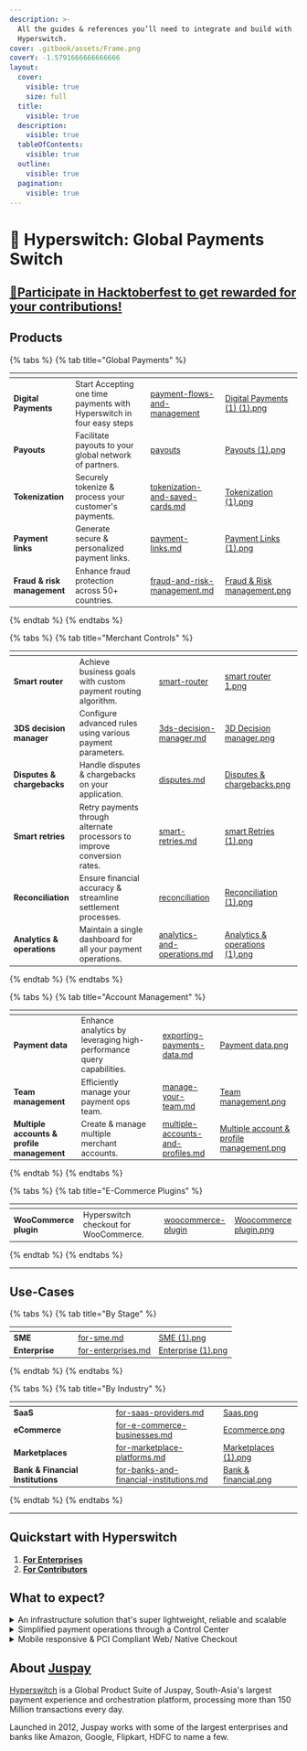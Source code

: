 ```yaml
---
description: >-
  All the guides & references you’ll need to integrate and build with
  Hyperswitch.
cover: .gitbook/assets/Frame.png
coverY: -1.5791666666666666
layout:
  cover:
    visible: true
    size: full
  title:
    visible: true
  description:
    visible: true
  tableOfContents:
    visible: true
  outline:
    visible: true
  pagination:
    visible: true
---
```


# 👋 Hyperswitch: Global Payments Switch

## [🚨Participate in Hacktoberfest to get rewarded for your contributions!](https://hyperswitch.io/hacktoberfest)

## Products

{% tabs %}
{% tab title="Global Payments" %}
<table data-view="cards"><thead><tr><th></th><th></th><th data-hidden></th><th data-hidden data-card-target data-type="content-ref"></th><th data-hidden data-card-cover data-type="files"></th></tr></thead><tbody><tr><td><strong>Digital Payments</strong> </td><td>Start Accepting one time payments with Hyperswitch in four easy steps</td><td></td><td><a href="features/payment-flows-and-management/">payment-flows-and-management</a></td><td><a href=".gitbook/assets/Digital Payments (1) (1).png">Digital Payments (1) (1).png</a></td></tr><tr><td><strong>Payouts</strong> </td><td>Facilitate payouts to your global network of partners.</td><td></td><td><a href="features/payment-flows-and-management/payouts/">payouts</a></td><td><a href=".gitbook/assets/Payouts (1).png">Payouts (1).png</a></td></tr><tr><td><strong>Tokenization</strong></td><td>Securely tokenize &#x26; process your customer's payments.</td><td></td><td><a href="features/payment-flows-and-management/tokenization-and-saved-cards.md">tokenization-and-saved-cards.md</a></td><td><a href=".gitbook/assets/Tokenization (1).png">Tokenization (1).png</a></td></tr><tr><td><strong>Payment links</strong> </td><td>Generate secure &#x26; personalized payment links.</td><td></td><td><a href="features/payment-flows-and-management/payment-links.md">payment-links.md</a></td><td><a href=".gitbook/assets/Payment Links (1).png">Payment Links (1).png</a></td></tr><tr><td><strong>Fraud &#x26; risk management</strong></td><td>Enhance fraud protection across 50+ countries.</td><td></td><td><a href="features/merchant-controls/fraud-and-risk-management.md">fraud-and-risk-management.md</a></td><td><a href=".gitbook/assets/Fraud &#x26; Risk management.png">Fraud &#x26; Risk management.png</a></td></tr></tbody></table>
{% endtab %}
{% endtabs %}

{% tabs %}
{% tab title="Merchant Controls" %}
<table data-view="cards"><thead><tr><th></th><th></th><th data-hidden></th><th data-hidden data-card-target data-type="content-ref"></th><th data-hidden data-card-cover data-type="files"></th></tr></thead><tbody><tr><td><strong>Smart router</strong></td><td>Achieve business goals with custom payment routing algorithm.</td><td></td><td><a href="features/merchant-controls/smart-router/">smart-router</a></td><td><a href=".gitbook/assets/smart router 1.png">smart router 1.png</a></td></tr><tr><td><strong>3DS decision manager</strong> </td><td>Configure advanced rules using various payment parameters.</td><td></td><td><a href="features/3ds-decision-manager.md">3ds-decision-manager.md</a></td><td><a href=".gitbook/assets/3D Decision manager.png">3D Decision manager.png</a></td></tr><tr><td><strong>Disputes &#x26; chargebacks</strong></td><td>Handle disputes &#x26; chargebacks on your application.</td><td></td><td><a href="features/merchant-controls/disputes.md">disputes.md</a></td><td><a href=".gitbook/assets/Disputes &#x26; chargebacks.png">Disputes &#x26; chargebacks.png</a></td></tr><tr><td><strong>Smart retries</strong> </td><td>Retry payments through alternate processors to improve conversion rates. </td><td></td><td><a href="features/merchant-controls/smart-retries.md">smart-retries.md</a></td><td><a href=".gitbook/assets/smart Retries (1).png">smart Retries (1).png</a></td></tr><tr><td><strong>Reconciliation</strong></td><td>Ensure financial accuracy &#x26; streamline settlement processes.</td><td></td><td><a href="features/merchant-controls/reconciliation/">reconciliation</a></td><td><a href=".gitbook/assets/Reconciliation (1).png">Reconciliation (1).png</a></td></tr><tr><td><strong>Analytics &#x26; operations</strong></td><td>Maintain a single dashboard for all your payment operations.</td><td></td><td><a href="features/merchant-controls/analytics-and-operations.md">analytics-and-operations.md</a></td><td><a href=".gitbook/assets/Analytics &#x26; operations (1).png">Analytics &#x26; operations (1).png</a></td></tr></tbody></table>
{% endtab %}
{% endtabs %}

{% tabs %}
{% tab title="Account Management" %}
<table data-view="cards"><thead><tr><th></th><th></th><th data-hidden></th><th data-hidden data-card-target data-type="content-ref"></th><th data-hidden data-card-cover data-type="files"></th></tr></thead><tbody><tr><td><strong>Payment data</strong></td><td>Enhance analytics by leveraging high-performance query capabilities.</td><td></td><td><a href="features/account-management/exporting-payments-data.md">exporting-payments-data.md</a></td><td><a href=".gitbook/assets/Payment data.png">Payment data.png</a></td></tr><tr><td><strong>Team management</strong></td><td>Efficiently manage your payment ops team.</td><td></td><td><a href="features/account-management/manage-your-team.md">manage-your-team.md</a></td><td><a href=".gitbook/assets/Team management.png">Team management.png</a></td></tr><tr><td><strong>Multiple accounts &#x26; profile management</strong> </td><td>Create &#x26; manage multiple merchant accounts.</td><td></td><td><a href="features/account-management/multiple-accounts-and-profiles.md">multiple-accounts-and-profiles.md</a></td><td><a href=".gitbook/assets/Multiple account &#x26; profile management.png">Multiple account &#x26; profile management.png</a></td></tr></tbody></table>
{% endtab %}
{% endtabs %}

{% tabs %}
{% tab title="E-Commerce Plugins" %}
<table data-view="cards"><thead><tr><th></th><th></th><th data-hidden></th><th data-hidden data-card-target data-type="content-ref"></th><th data-hidden data-card-cover data-type="files"></th></tr></thead><tbody><tr><td><strong>WooCommerce plugin</strong></td><td>Hyperswitch checkout for WooCommerce.</td><td></td><td><a href="features/e-commerce-platform-plugins/woocommerce-plugin/">woocommerce-plugin</a></td><td><a href=".gitbook/assets/Woocommerce plugin.png">Woocommerce plugin.png</a></td></tr></tbody></table>
{% endtab %}
{% endtabs %}

***

## Use-Cases

{% tabs %}
{% tab title="By Stage" %}
<table data-view="cards"><thead><tr><th></th><th data-hidden></th><th data-hidden></th><th data-hidden data-card-target data-type="content-ref"></th><th data-hidden data-card-cover data-type="files"></th></tr></thead><tbody><tr><td><strong>SME</strong></td><td></td><td></td><td><a href="about-hyperswitch/for-sme.md">for-sme.md</a></td><td><a href=".gitbook/assets/SME (1).png">SME (1).png</a></td></tr><tr><td><strong>Enterprise</strong></td><td></td><td></td><td><a href="about-hyperswitch/for-enterprises.md">for-enterprises.md</a></td><td><a href=".gitbook/assets/Enterprise (1).png">Enterprise (1).png</a></td></tr></tbody></table>
{% endtab %}
{% endtabs %}

{% tabs %}
{% tab title="By Industry" %}
<table data-view="cards"><thead><tr><th></th><th data-hidden></th><th data-hidden></th><th data-hidden data-card-target data-type="content-ref"></th><th data-hidden data-card-cover data-type="files"></th></tr></thead><tbody><tr><td><strong>SaaS</strong></td><td></td><td></td><td><a href="about-hyperswitch/for-saas-providers.md">for-saas-providers.md</a></td><td><a href=".gitbook/assets/Saas.png">Saas.png</a></td></tr><tr><td><strong>eCommerce</strong></td><td></td><td></td><td><a href="about-hyperswitch/for-e-commerce-businesses.md">for-e-commerce-businesses.md</a></td><td><a href=".gitbook/assets/Ecommerce.png">Ecommerce.png</a></td></tr><tr><td><strong>Marketplaces</strong></td><td></td><td></td><td><a href="about-hyperswitch/for-marketplace-platforms.md">for-marketplace-platforms.md</a></td><td><a href=".gitbook/assets/Marketplaces (1).png">Marketplaces (1).png</a></td></tr><tr><td><strong>Bank &#x26; Financial Institutions</strong></td><td></td><td></td><td><a href="about-hyperswitch/for-banks-and-financial-institutions.md">for-banks-and-financial-institutions.md</a></td><td><a href=".gitbook/assets/Bank &#x26; financial.png">Bank &#x26; financial.png</a></td></tr></tbody></table>
{% endtab %}
{% endtabs %}

***

## **Quickstart with Hyperswitch**

1. [**For Enterprises**](hyperswitch-cloud/quickstart/)&#x20;
2. [**For Contributors**](hyperswitch-open-source/overview.md)

## What to expect?

<details>

<summary>An infrastructure solution that's super lightweight, reliable and scalable</summary>

Hyperswitch is optimized for sub 25 ms application overhead and falls within 5% of the payment processor's latency. The application can absorb any shock resulting from unusual traffic spikes and uses a distributed key-value store for high frequency write operations

<img src=".gitbook/assets/latency.png" alt="" data-size="original">

</details>

<details>

<summary>Simplified payment operations through a Control Center</summary>

Hyperswitch provides a control center to handle all your payment operations like adding payment processors, managing payment routing and viewing analytics

<img src=".gitbook/assets/dashboard.gif" alt="" data-size="original">

</details>

<details>

<summary>Mobile responsive &#x26; PCI Compliant Web/ Native Checkout</summary>

Fully managed PCI compliant checkout to integrate with your web or app. Our Unified Checkout is highly customizable and blends right in with your web or app

<img src=".gitbook/assets/sdk.png" alt="" data-size="original">

</details>

## About [Juspay](https://juspay.io/in)

[Hyperswitch](https://hyperswitch.io/) is a Global Product Suite of Juspay, South-Asia's largest payment experience and orchestration platform, processing more than 150 Million transactions every day.&#x20;

Launched in 2012, Juspay works with some of the largest enterprises and banks like Amazon, Google, Flipkart, HDFC to name a few.

